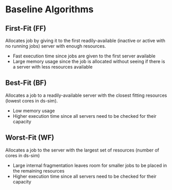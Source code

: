 # Baseline Algorithms
## First-Fit (FF)
Allocates job by giving it to the first readily-available (inactive or active with no running jobs) server with enough resources.

- Fast execution time since jobs are given to the first server available
- Large memory usage since the job is allocated without seeing if there is a server with less resources available

## Best-Fit (BF)
Allocates a job to a readily-available server with the closest fitting resources (lowest cores in ds-sim).

- Low memory usage
- Higher execution time since all servers need to be checked for their capacity

## Worst-Fit (WF)
Allocates a job to the server with the largest set of resources (number of cores in ds-sim)

- Large internal fragmentation leaves room for smaller jobs to be placed in the remaining resources
- Higher execution time since all servers need to be checked for their capacity